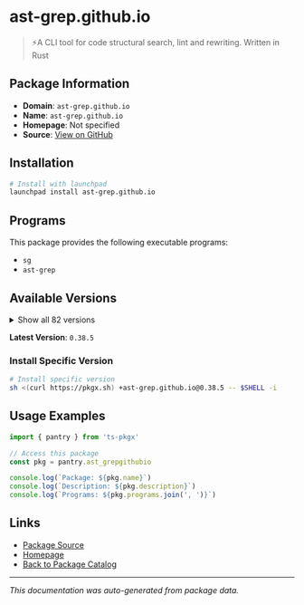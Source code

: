 # ast-grep.github.io

> ⚡A CLI tool for code structural search, lint and rewriting. Written in Rust

## Package Information

- **Domain**: `ast-grep.github.io`
- **Name**: `ast-grep.github.io`
- **Homepage**: Not specified
- **Source**: [View on GitHub](https://github.com/pkgxdev/pantry/tree/main/projects/ast-grep.github.io/package.yml)

## Installation

```bash
# Install with launchpad
launchpad install ast-grep.github.io
```

## Programs

This package provides the following executable programs:

- `sg`
- `ast-grep`

## Available Versions

<details>
<summary>Show all 82 versions</summary>

- `0.38.5`, `0.38.4`, `0.38.3`, `0.38.2`, `0.38.1`
- `0.38.0`, `0.37.0`, `0.36.3`, `0.36.2`, `0.36.1`
- `0.36.0`, `0.35.0`, `0.34.4`, `0.34.3`, `0.34.2`
- `0.34.1`, `0.34.0`, `0.33.1`, `0.33.0`, `0.32.3`
- `0.32.2`, `0.32.1`, `0.32.0`, `0.31.1`, `0.31.0`
- `0.30.1`, `0.30.0`, `0.29.0`, `0.28.1`, `0.28.0`
- `0.27.2`, `0.27.1`, `0.27.0`, `0.26.3`, `0.26.2`
- `0.26.1`, `0.26.0`, `0.25.7`, `0.25.6`, `0.25.5`
- `0.25.4`, `0.25.3`, `0.25.2`, `0.25.1`, `0.25.0`
- `0.24.1`, `0.24.0`, `0.23.1`, `0.23.0`, `0.22.6`
- `0.22.5`, `0.22.4`, `0.22.3`, `0.22.2`, `0.22.1`
- `0.22.0`, `0.21.4`, `0.21.3`, `0.21.2`, `0.21.1`
- `0.21.0`, `0.20.5`, `0.20.4`, `0.20.3`, `0.20.2`
- `0.20.1`, `0.20.0`, `0.19.4`, `0.19.3`, `0.19.2`
- `0.19.1`, `0.19.0`, `0.18.1`, `0.18.0`, `0.17.1`
- `0.17.0`, `0.16.1`, `0.16.0`, `0.15.1`, `0.15.0`
- `0.14.4`, `0.14.3`

</details>

**Latest Version**: `0.38.5`

### Install Specific Version

```bash
# Install specific version
sh <(curl https://pkgx.sh) +ast-grep.github.io@0.38.5 -- $SHELL -i
```

## Usage Examples

```typescript
import { pantry } from 'ts-pkgx'

// Access this package
const pkg = pantry.ast_grepgithubio

console.log(`Package: ${pkg.name}`)
console.log(`Description: ${pkg.description}`)
console.log(`Programs: ${pkg.programs.join(', ')}`)
```

## Links

- [Package Source](https://github.com/pkgxdev/pantry/tree/main/projects/ast-grep.github.io/package.yml)
- [Homepage](#)
- [Back to Package Catalog](../../package-catalog.md)

---

*This documentation was auto-generated from package data.*

